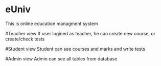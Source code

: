 # eUniv
This is online education managment system

#Teacher view
If user logined as teacher, he can create new course, or create/check tests

#Student view 
Student can see courses and marks and write tests

#Admin view
Admin can see all tables from database
